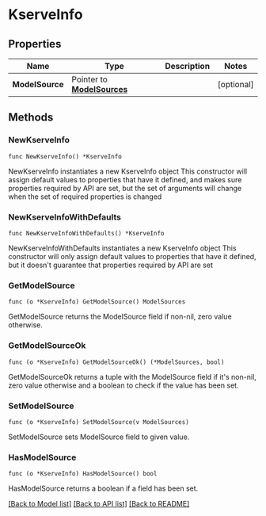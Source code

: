 # KserveInfo

## Properties

Name | Type | Description | Notes
------------ | ------------- | ------------- | -------------
**ModelSource** | Pointer to [**ModelSources**](ModelSources.md) |  | [optional] 

## Methods

### NewKserveInfo

`func NewKserveInfo() *KserveInfo`

NewKserveInfo instantiates a new KserveInfo object
This constructor will assign default values to properties that have it defined,
and makes sure properties required by API are set, but the set of arguments
will change when the set of required properties is changed

### NewKserveInfoWithDefaults

`func NewKserveInfoWithDefaults() *KserveInfo`

NewKserveInfoWithDefaults instantiates a new KserveInfo object
This constructor will only assign default values to properties that have it defined,
but it doesn't guarantee that properties required by API are set

### GetModelSource

`func (o *KserveInfo) GetModelSource() ModelSources`

GetModelSource returns the ModelSource field if non-nil, zero value otherwise.

### GetModelSourceOk

`func (o *KserveInfo) GetModelSourceOk() (*ModelSources, bool)`

GetModelSourceOk returns a tuple with the ModelSource field if it's non-nil, zero value otherwise
and a boolean to check if the value has been set.

### SetModelSource

`func (o *KserveInfo) SetModelSource(v ModelSources)`

SetModelSource sets ModelSource field to given value.

### HasModelSource

`func (o *KserveInfo) HasModelSource() bool`

HasModelSource returns a boolean if a field has been set.


[[Back to Model list]](../README.md#documentation-for-models) [[Back to API list]](../README.md#documentation-for-api-endpoints) [[Back to README]](../README.md)


